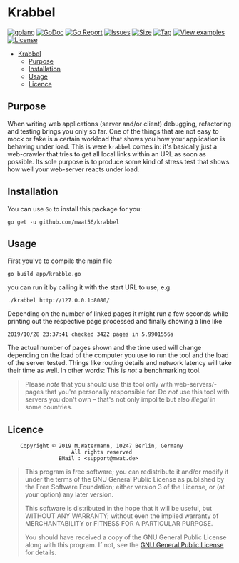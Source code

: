 # Krabbel

[![golang](https://img.shields.io/badge/Language-Go-green.svg)](https://golang.org)
[![GoDoc](https://godoc.org/github.com/mwat56/krabbel?status.svg)](https://godoc.org/github.com/mwat56/krabbel)
[![Go Report](https://goreportcard.com/badge/github.com/mwat56/krabbel)](https://goreportcard.com/report/github.com/mwat56/krabbel)
[![Issues](https://img.shields.io/github/issues/mwat56/krabbel.svg)](https://github.com/mwat56/krabbel/issues?q=is%3Aopen+is%3Aissue)
[![Size](https://img.shields.io/github/repo-size/mwat56/krabbel.svg)](https://github.com/mwat56/krabbel/)
[![Tag](https://img.shields.io/github/tag/mwat56/krabbel.svg)](https://github.com/mwat56/krabbel/tags)
[![View examples](https://img.shields.io/badge/learn%20by-examples-0077b3.svg)](https://github.com/mwat56/krabbel/blob/master/app/krabbel.go)
[![License](https://img.shields.io/github/mwat56/krabbel.svg)](https://github.com/mwat56/krabbel/blob/master/LICENSE)

- [Krabbel](#krabbel)
	- [Purpose](#purpose)
	- [Installation](#installation)
	- [Usage](#usage)
	- [Licence](#licence)

## Purpose

When writing web applications (server and/or client) debugging, refactoring and testing brings you only so far.
One of the things that are not easy to mock or fake is a certain workload that shows you how your application is behaving under load.
This is were `krabbel` comes in: it's basically just a web-crawler that tries to get all local links within an URL as soon as possible.
Its sole purpose is to produce some kind of stress test that shows how well your web-server reacts under load.

## Installation

You can use `Go` to install this package for you:

	go get -u github.com/mwat56/krabbel

## Usage

First you've to compile the main file

	go build app/krabble.go

you can run it by calling it with the start URL to use, e.g.

	./krabbel http://127.0.0.1:8080/

Depending on the number of linked pages it might run a few seconds while printing out the respective page processed and finally showing a line like

	2019/10/28 23:37:41 checked 3422 pages in 5.9901556s

The actual number of pages shown and the time used will change depending on the load of the computer you use to run the tool and the load of the server tested.
Things like routing details and network latency will take their time as well.
In other words: This is _not_ a benchmarking tool.

> Please _note_ that you should use this tool only with web-servers/-pages that you're personally responsible for.
> Do _not_ use this tool with servers you don't own – that's not only impolite but also _illegal_ in some countries.

## Licence

        Copyright © 2019 M.Watermann, 10247 Berlin, Germany
                        All rights reserved
                    EMail : <support@mwat.de>

> This program is free software; you can redistribute it and/or modify it under the terms of the GNU General Public License as published by the Free Software Foundation; either version 3 of the License, or (at your option) any later version.
>
> This software is distributed in the hope that it will be useful, but WITHOUT ANY WARRANTY; without even the implied warranty of MERCHANTABILITY or FITNESS FOR A PARTICULAR PURPOSE.
>
> You should have received a copy of the GNU General Public License along with this program. If not, see the [GNU General Public License](http://www.gnu.org/licenses/gpl.html) for details.
